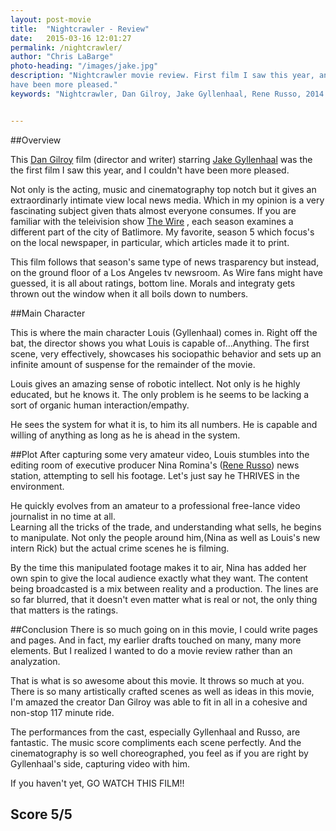 ```yaml
---
layout: post-movie
title:  "Nightcrawler - Review"
date:   2015-03-16 12:01:27
permalink: /nightcrawler/
author: "Chris LaBarge"
photo-heading: "/images/jake.jpg"
description: "Nightcrawler movie review. First film I saw this year, and I couldn't 
have been more pleased."
keywords: "Nightcrawler, Dan Gilroy, Jake Gyllenhaal, Rene Russo, 2014 "


---
```


##Overview

This [Dan Gilroy](http://www.imdb.com/name/nm0319659/) film (director and writer)
 starring [Jake Gyllenhaal](http://www.imdb.com/name/nm0350453/) was the 
the first film I saw this year, and I couldn't have been more pleased.   



Not only is the acting, music and cinematography top notch but it gives an extraordinarly 
intimate view local news media. Which in my opinion is a very fascinating subject 
given thats almost everyone consumes. If you are familiar with the teleivision show [The Wire](http://en.wikipedia.org/wiki/The_Wire) , 
each season examines a different part of the city of Batlimore.  My favorite, 
season 5  which focus's on the local newspaper, in particular, 
which articles made it to print.  

This film follows that season's same type of news trasparency but instead, on
the ground floor of a  Los Angeles tv newsroom.  As Wire fans might have guessed, it is 
all about ratings, bottom line. Morals and integraty gets thrown out the window
when it all boils down to numbers.

##Main Character

This is where the main character Louis (Gyllenhaal) comes in.  Right off the bat,
the director shows you what Louis is capable of...Anything.  The first scene, very
effectively, showcases his sociopathic behavior and sets up an infinite amount of suspense 
for the remainder of the movie. 

Louis gives an amazing sense of robotic intellect.  Not only is he highly
educated, but he knows it. The only problem is he seems to be lacking a sort of
organic human interaction/empathy. 
 	
He sees the system for what it is, to him its all numbers.  He is capable
and willing of anything as long as he is ahead in the system.  

##Plot
After capturing some very amateur video, Louis stumbles into the editing 
room of executive producer Nina Romina's ([Rene Russo](http://www.imdb.com/name/nm0000623/)) news station, attempting 
to sell his footage. Let's just say he THRIVES in the environment.

He quickly evolves from an amateur to a professional free-lance video journalist in no time at all.  
Learning all the tricks of the trade, and understanding what
sells, he begins to manipulate.  Not only the people around him,(Nina as well as Louis's
new intern Rick) but the actual crime scenes he is filming. 

By the time this manipulated footage makes it to air, Nina has added her own
spin to give the local audience exactly what they want.  The content being broadcasted
is a mix between reality and a production. The lines are so far blurred, that it
doesn't even matter what is real or not, the only thing that matters is the ratings.  

##Conclusion
There is so much going on in this movie, I could write pages and pages. And in 
fact, my earlier drafts touched on many, many more elements. But I realized I wanted to
do a movie review rather than an analyzation.

 That is what is so
awesome about this movie.  It throws so much at you. There is so many artistically
crafted scenes as well as ideas in this movie, I'm amazed the creator Dan Gilroy
was able to fit in all in a cohesive and non-stop 117 minute ride.

The performances from the cast, especially Gyllenhaal and Russo, are fantastic.  The
music score compliments each scene perfectly. And the cinematography is so well
choreographed, you feel as if you are right by Gyllenhaal's side, capturing video
with him.

If you haven't yet, GO WATCH THIS FILM!!

## Score 5/5
